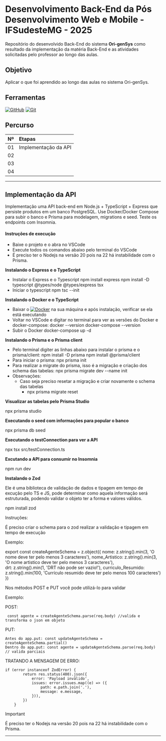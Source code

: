 <h1>    
    <span> Desenvolvimento Back-End da Pós Desenvolvimento Web e Mobile - IFSudesteMG - 2025</span>
</h1>

Repositório do desenvolvido Back-End do sistema **Ori-genSys** como resultado da implementação da matéria Back-End e as atividades solicitadas pelo professor ao longo das aulas.

## Objetivo
Aplicar o que foi aprendido ao longo das aulas no sistema Ori-genSys.

## Ferramentas
[![GitHub](https://img.shields.io/badge/GitHub-000?style=for-the-badge&logo=github&logoColor=30A3DC)](https://docs.github.com/)
[![Git](https://img.shields.io/badge/Git-000?style=for-the-badge&logo=git&logoColor=E94D5F)](https://git-scm.com/doc) 

## Percurso
<table>
  <thead>
    <tr align="left">
      <th>Nº</th>
      <th>Etapas</th>
    </tr>
  </thead>
  <tbody align="left">
    <tr>
      <td>01</td>
      <td>Implementação da API</td>
    </tr>
    <tr>
      <td>02</td>
      <td></td>
    </tr>
    <tr>
      <td>03</td>
      <td></td>  
    </tr>
    <tr>
      <td>04</td>
      <td></td>    
    </tr>
  </tbody>
</table>

---
## Implementação da API
Implementação uma API back-end em Node.js + TypeScript + Express que persiste produtos em um banco PostgreSQL. Use Docker/Docker Compose para subir o banco e Prisma para modelagem, migrations e seed. Teste os endpoints com Insomnia.

#### Instruções de execução 

- Baixe o projeto e o abra no VSCode
- Execute todos os comandos abaixo pelo terminal do VSCode
- É preciso ter o Nodejs na versão 20 pois na 22 há instabilidade com o Prisma.

**Instalando o Express e o TypeScript**
- Instalar o Express e o Typescript
npm install express
npm install -D typescript @types/node @types/express tsx
- Iniciar o typescript
npm tsc --init

**Instalando o Docker e o TypeScript**
- Baixar o [![Docker](https://img.shields.io/badge/Docker-257?style=for-the-badge&logo=docker)](https://www.docker.com/) na sua máquina e após instalação, verificar se ela está executando
- Voltar no VSCode e digitar no terminal para ver as versões do Docker e docker-compose:
docker --version
docker-compose --version
- Subir o Docker
docker-compose up -d

**Instalando o Prisma e o Prisma client**
- Pelo terminal digiter as linhas abaixo para instalar o prisma e o prisma/client:
npm install -D prisma
npm install @prisma/client
- Para iniciar o prisma:
npx prisma init
- Para realizar a migrate do prisma, isso é a migração e criação dos schema das tabelas:
npx prisma migrate dev --name init
- Observações:
  - Caso seja preciso resetar a migração e criar novamente o schema das tabelas
    - npx prisma migrate reset
	
**Visualizar as tabelas pelo Prisma Studio**

npx prisma studio

**Executando o seed com informações para popular o banco**

npx prisma db seed

**Executando o testConnection para ver a API**

npx tsx src/testConnection.ts

**Excutando a API para consumir no Insomnia**

npm run dev

**Instalando o Zod**

Ele é uma biblioteca de validação de dados e tipagem em tempo de excução pelo TS e JS, pode determinar como aquela informação será estruturada, podendo validar o objeto ter a forma e valores válidos.

npm install zod

Instruções:

É preciso criar o schema para o zod realizar a validação e tipagem em tempo de execução

Exemplo: 

  export const createAgenteSchema = 
    z.object({
       nome: z.string().min(3, 'O nome deve ter pelo menos 3 caracteres'),
       nome_Artistico: z.string().min(3, 'O nome artistico deve ter pelo menos 3 caracteres'),    
       drt: z.string().min(1, 'DRT não pode ser vazio!'),
       curriculo_Resumido: z.string().min(100, 'Currículo resumido deve ter pelo menos 100 caracteres')
  })

Nos métodos POST e PUT você pode utilizá-lo para validar

Exemplo:

  POST:  

     const agente = createAgenteSchema.parse(req.body) //valida e transforma o json em objeto

  PUT: 

    Antes do app.put: const updateAgenteSchema = createAgenteSchema.partial()
    Dentro do app.put: const agente = updateAgenteSchema.parse(req.body) // valida parciais

  TRATANDO A MENSAGEM DE ERRO:

    if (error instanceof ZodError) {
            return res.status(400).json({
                error: 'Payload inválido',
                issues: error.issues.map((e) => ({
                    path: e.path.join('.'),
                    message: e.message,
                })),
            })
        }


> [!IMPORTANT]   
> É preciso ter o Nodejs na versão 20 pois na 22 há instabilidade com o Prisma.


---